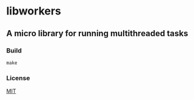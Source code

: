 # libworkers

## A micro library for running multithreaded tasks

### Build

```
make
```

### License

[MIT](http://opensource.org/licenses/MIT)
